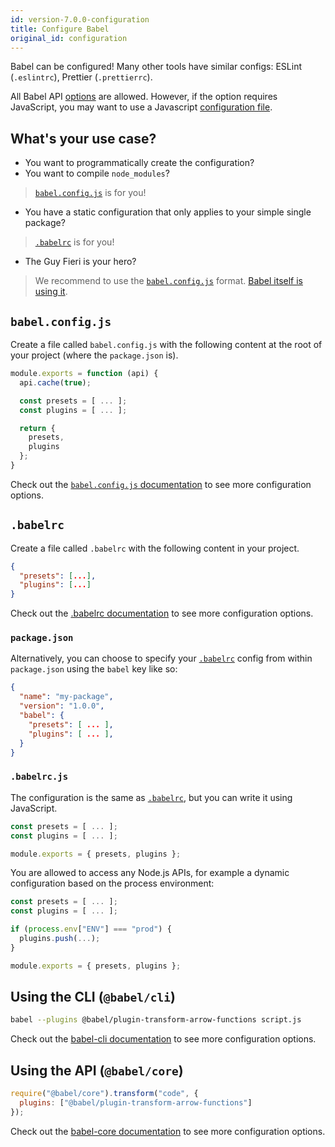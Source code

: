 ```yaml
---
id: version-7.0.0-configuration
title: Configure Babel
original_id: configuration
---
```


Babel can be configured! Many other tools have similar configs: ESLint (`.eslintrc`), Prettier (`.prettierrc`).

All Babel API [options](options.md) are allowed. However, if the option requires JavaScript, you may want to use a Javascript [configuration file](config-files.md).

## What's your use case?

- You want to programmatically create the configuration?
- You want to compile `node_modules`?

> [`babel.config.js`](#babelconfigjs) is for you!

- You have a static configuration that only applies to your simple single package?

> [`.babelrc`](#babelrc) is for you!

- The Guy Fieri is your hero?

> We recommend to use the [`babel.config.js`](config-files.md#project-wide-configuration) format. [Babel itself is using it](https://github.com/babel/babel/blob/master/babel.config.js).

## `babel.config.js`

Create a file called `babel.config.js` with the following content at the root of your project (where the `package.json` is).

```js
module.exports = function (api) {
  api.cache(true);

  const presets = [ ... ];
  const plugins = [ ... ];

  return {
    presets,
    plugins
  };
}
```

Check out the [`babel.config.js` documentation](config-files.md#project-wide-configuration) to see more configuration options.

## `.babelrc`

Create a file called `.babelrc` with the following content in your project.

```json
{
  "presets": [...],
  "plugins": [...]
}
```

Check out the [.babelrc documentation](config-files.md#file-relative-configuration) to see more configuration options.

### `package.json`

Alternatively, you can choose to specify your [`.babelrc`](#babelrc) config from within `package.json` using the `babel` key like so:

```json
{
  "name": "my-package",
  "version": "1.0.0",
  "babel": {
    "presets": [ ... ],
    "plugins": [ ... ],
  }
}
```

### `.babelrc.js`

The configuration is the same as [`.babelrc`](#babelrc), but you can write it using JavaScript.

```js
const presets = [ ... ];
const plugins = [ ... ];

module.exports = { presets, plugins };
```

You are allowed to access any Node.js APIs, for example a dynamic configuration based on the process environment:

```js
const presets = [ ... ];
const plugins = [ ... ];

if (process.env["ENV"] === "prod") {
  plugins.push(...);
}

module.exports = { presets, plugins };
```

## Using the CLI (`@babel/cli`)

```sh
babel --plugins @babel/plugin-transform-arrow-functions script.js
```

Check out the [babel-cli documentation](cli.md) to see more configuration options.

## Using the API (`@babel/core`)

```js
require("@babel/core").transform("code", {
  plugins: ["@babel/plugin-transform-arrow-functions"]
});
```

Check out the [babel-core documentation](core.md) to see more configuration options.
